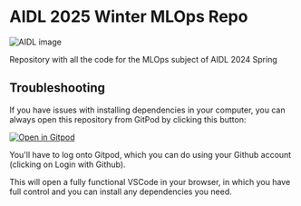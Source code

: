 # AIDL 2025 Winter MLOps Repo
![AIDL image](https://i.imgur.com/ZFIpK6y.png)

Repository with all the code for the MLOps subject of AIDL 2024 Spring

## Troubleshooting

If you have issues with installing dependencies in your computer, you can always open this repository from GitPod by clicking this button:

[![Open in Gitpod](https://gitpod.io/button/open-in-gitpod.svg)](https://gitpod.io/#https://github.com/upcschool-ai/aidl-2025-winter-mlops/)

You'll have to log onto Gitpod, which you can do using your Github account (clicking on Login with Github).

This will open a fully functional VSCode in your browser, in which you have full control and you can install any dependencies you need.
